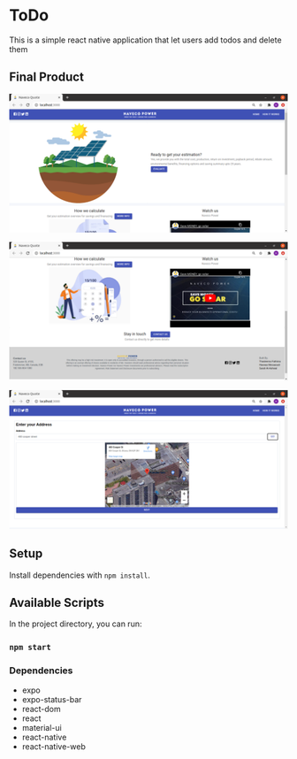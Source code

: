 # ToDo 
This is a simple react native application that let users add todos and delete them

## Final Product
 
!["Main Page"](https://raw.githubusercontent.com/SarahAlAshwal/NavecoQuote/master/naveco-quote/src/images/home1.png)

!["Alert"](https://github.com/SarahAlAshwal/NavecoQuote/blob/master/naveco-quote/src/images/home2.png)

!["Adding todo"](https://github.com/SarahAlAshwal/NavecoQuote/blob/master/naveco-quote/src/images/map.png)



## Setup

Install dependencies with `npm install`.

## Available Scripts

In the project directory, you can run:

### `npm start`



### Dependencies

- expo
- expo-status-bar
- react-dom
- react
- material-ui
- react-native
- react-native-web